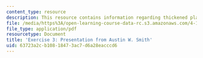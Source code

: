 ```yaml
---
content_type: resource
description: This resource contains information regarding thickened plane + the explosion.
file: /media/https%3A/open-learning-course-data-rc.s3.amazonaws.com/4-105-geometric-disciplines-and-architecture-skills-reciprocal-methodologies-fall-2012/63723a2cb10818473ac7d6a28eacccd6_MIT4_105F12_Pres_Ex3_AS.pdf
file_type: application/pdf
resourcetype: Document
title: 'Exercise 3: Presentation from Austin W. Smith'
uid: 63723a2c-b108-1847-3ac7-d6a28eacccd6
---
```

